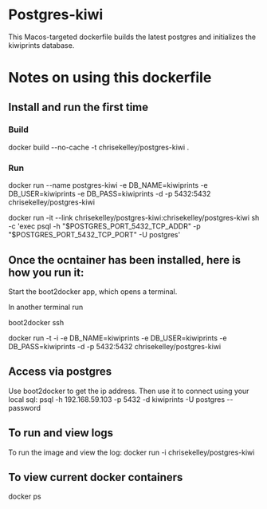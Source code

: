 # Postgres-kiwi

This Macos-targeted dockerfile builds the latest postgres and initializes the kiwiprints database.

# Notes on using this dockerfile

## Install and run the first time

### Build

docker build --no-cache -t chrisekelley/postgres-kiwi .

### Run

docker run --name postgres-kiwi -e DB_NAME=kiwiprints -e DB_USER=kiwiprints -e DB_PASS=kiwiprints -d -p 5432:5432 chrisekelley/postgres-kiwi 

docker run -it --link chrisekelley/postgres-kiwi:chrisekelley/postgres-kiwi sh -c 'exec psql -h "$POSTGRES_PORT_5432_TCP_ADDR" -p "$POSTGRES_PORT_5432_TCP_PORT" -U postgres'

## Once the ocntainer has been installed, here is how you run it:

Start the boot2docker app, which opens a terminal.

In another terminal run

boot2docker ssh

docker run -t -i -e DB_NAME=kiwiprints -e DB_USER=kiwiprints -e DB_PASS=kiwiprints -d -p 5432:5432 chrisekelley/postgres-kiwi

## Access via postgres

Use boot2docker to get the ip address. Then use it to connect using your local sql:
psql -h 192.168.59.103 -p 5432 -d kiwiprints -U postgres --password

## To run and view logs

To run the image and view the log:
docker run -i chrisekelley/postgres-kiwi

## To view current docker containers

docker ps

